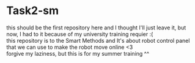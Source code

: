 # Task2-sm
this should be the first repository here and I thought I'll just leave it, but now, I had to it because of my university training requier :( <br>
this repository is to the Smart Methods and It's about robot control panel that we can use to make the robot move online <3
<br>
forgive my laziness, but this is for my summer training ^^ 
